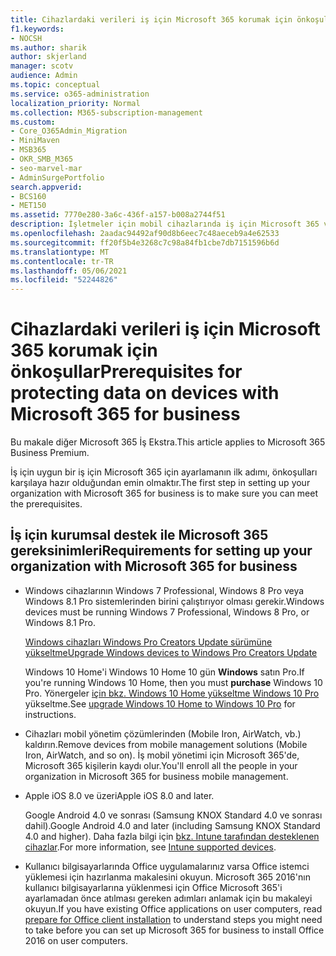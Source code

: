 ```yaml
---
title: Cihazlardaki verileri iş için Microsoft 365 korumak için önkoşullar
f1.keywords:
- NOCSH
ms.author: sharik
author: skjerland
manager: scotv
audience: Admin
ms.topic: conceptual
ms.service: o365-administration
localization_priority: Normal
ms.collection: M365-subscription-management
ms.custom:
- Core_O365Admin_Migration
- MiniMaven
- MSB365
- OKR_SMB_M365
- seo-marvel-mar
- AdminSurgePortfolio
search.appverid:
- BCS160
- MET150
ms.assetid: 7770e280-3a6c-436f-a157-b008a2744f51
description: İşletmeler için mobil cihazlarında iş için Microsoft 365 ve iş verilerini koruma gereksinimleri hakkında bilgi edinebilirsiniz.
ms.openlocfilehash: 2aadac94492af90d8b6eec7c48aeceb9a4e62533
ms.sourcegitcommit: ff20f5b4e3268c7c98a84fb1cbe7db7151596b6d
ms.translationtype: MT
ms.contentlocale: tr-TR
ms.lasthandoff: 05/06/2021
ms.locfileid: "52244826"
---
```

# <a name="prerequisites-for-protecting-data-on-devices-with-microsoft-365-for-business"></a><span data-ttu-id="ed037-103">Cihazlardaki verileri iş için Microsoft 365 korumak için önkoşullar</span><span class="sxs-lookup"><span data-stu-id="ed037-103">Prerequisites for protecting data on devices with Microsoft 365 for business</span></span>

<span data-ttu-id="ed037-104">Bu makale diğer Microsoft 365 İş Ekstra.</span><span class="sxs-lookup"><span data-stu-id="ed037-104">This article applies to Microsoft 365 Business Premium.</span></span>

<span data-ttu-id="ed037-105">İş için uygun bir iş için Microsoft 365 için ayarlamanın ilk adımı, önkoşulları karşılaya hazır olduğundan emin olmaktır.</span><span class="sxs-lookup"><span data-stu-id="ed037-105">The first step in setting up your organization with Microsoft 365 for business is to make sure you can meet the prerequisites.</span></span>
  
## <a name="requirements-for-setting-up-your-organization-with-microsoft-365-for-business"></a><span data-ttu-id="ed037-106">İş için kurumsal destek ile Microsoft 365 gereksinimleri</span><span class="sxs-lookup"><span data-stu-id="ed037-106">Requirements for setting up your organization with Microsoft 365 for business</span></span>

- <span data-ttu-id="ed037-107">Windows cihazlarının Windows 7 Professional, Windows 8 Pro veya Windows 8.1 Pro sistemlerinden birini çalıştırıyor olması gerekir.</span><span class="sxs-lookup"><span data-stu-id="ed037-107">Windows devices must be running Windows 7 Professional, Windows 8 Pro, or Windows 8.1 Pro.</span></span>
    
    [<span data-ttu-id="ed037-108">Windows cihazları Windows Pro Creators Update sürümüne yükseltme</span><span class="sxs-lookup"><span data-stu-id="ed037-108">Upgrade Windows devices to Windows Pro Creators Update</span></span>](upgrade-to-windows-pro-creators-update.md)
    
    <span data-ttu-id="ed037-109">Windows 10 Home'i Windows 10 Home 10 gün **Windows** satın Pro.</span><span class="sxs-lookup"><span data-stu-id="ed037-109">If you're running Windows 10 Home, then you must **purchase** Windows  10 Pro.</span></span> <span data-ttu-id="ed037-110">Yönergeler [için bkz. Windows 10 Home yükseltme Windows 10 Pro](../business-video/upgrade.md) yükseltme.</span><span class="sxs-lookup"><span data-stu-id="ed037-110">See [upgrade Windows 10 Home to Windows 10 Pro](../business-video/upgrade.md) for instructions.</span></span> 
    
- <span data-ttu-id="ed037-111">Cihazları mobil yönetim çözümlerinden (Mobile Iron, AirWatch, vb.) kaldırın.</span><span class="sxs-lookup"><span data-stu-id="ed037-111">Remove devices from mobile management solutions (Mobile Iron, AirWatch, and so on).</span></span> <span data-ttu-id="ed037-112">İş mobil yönetimi için Microsoft 365'de, Microsoft 365 kişilerin kaydı olur.</span><span class="sxs-lookup"><span data-stu-id="ed037-112">You'll enroll all the people in your organization in Microsoft 365 for business mobile management.</span></span>
    
- <span data-ttu-id="ed037-113">Apple iOS 8.0 ve üzeri</span><span class="sxs-lookup"><span data-stu-id="ed037-113">Apple iOS 8.0 and later.</span></span>
    
    <span data-ttu-id="ed037-114">Google Android 4.0 ve sonrası (Samsung KNOX Standard 4.0 ve sonrası dahil).</span><span class="sxs-lookup"><span data-stu-id="ed037-114">Google Android 4.0 and later (including Samsung KNOX Standard 4.0 and higher).</span></span> <span data-ttu-id="ed037-115">Daha fazla bilgi için [bkz. Intune tarafından desteklenen cihazlar](/mem/intune/fundamentals/supported-devices-browsers).</span><span class="sxs-lookup"><span data-stu-id="ed037-115">For more information, see [Intune supported devices](/mem/intune/fundamentals/supported-devices-browsers).</span></span>
    
- <span data-ttu-id="ed037-116">Kullanıcı bilgisayarlarında Office uygulamalarınız varsa Office [](prepare-for-office-client-deployment.md) istemci yüklemesi için hazırlanma makalesini okuyun. Microsoft 365 2016'nın kullanıcı bilgisayarlarına yüklenmesi için Office Microsoft 365'i ayarlamadan önce atılması gereken adımları anlamak için bu makaleyi okuyun.</span><span class="sxs-lookup"><span data-stu-id="ed037-116">If you have existing Office applications on user computers, read [prepare for Office client installation](prepare-for-office-client-deployment.md) to understand steps you might need to take before you can set up Microsoft 365 for business to install Office 2016 on user computers.</span></span>